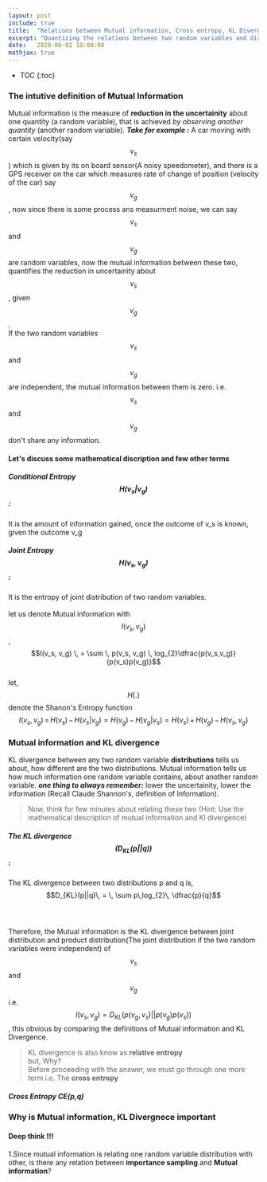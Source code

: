```yaml
---
layout: post
include: true
title:  "Relations between Mutual information, Cross entropy, KL Divergence"
excerpt: "Quantizing the relations between two random variables and distributions"
date:   2020-06-02 10:00:00
mathjax: true
---
```


* TOC
{:toc}

### The intutive definition of Mutual Information

Mutual information is the measure of **reduction in the uncertainity** about one quantity (a random variable), that is achieved *by observing another quantity* (another random variable).
**_Take for example :_** A car moving with certain velocity(say $$v_s$$) which is given by its on board sensor(A noisy speedometer), and there is a GPS receiver on the car which measures 
rate of change of position (velocity of the car) say $$v_g$$, now since there is some process ans measurment noise, we can say $$v_s$$ and $$v_g$$ are random variables, now the 
mutual information between these two, quantifies the reduction in uncertainity about $$v_s$$, given $$v_g$$.<br/>
If the two random variables $$v_s$$ and $$v_g$$ are independent, the mutual information between them is zero. i.e. $$v_s$$ and $$v_g$$ don't share any information.
#### Let's discuss some mathematical discription and few other terms
##### Conditional Entropy $$H(v_s|v_g)$$ : 
It is the amount of information gained, once the outcome of v_s is known, given the outcome v_g <br/>
##### Joint Entropy $$H(v_s,v_g)$$ :
It is the entropy of joint distribution of two random variables.<br/>
<br/>
let us denote Mutual information with $$I(v_s, v_g)$$ ,<br/>
$$I(v_s, v_g) \, = \sum \, p(v_s, v_g) \, log_{2}\dfrac{p(v_s,v_g)}{p(v_s)p(v_g)}$$<br/>
let, $$H(.)$$ denote the Shanon's Entropy function<br/>
$$I(v_s, v_g) \, = \, H(v_s)\, - \, H(v_s|v_g) = H(v_g)\, - \, H(v_g|v_s) = H(v_s)\, + \,H(v_g) \, - \, H(v_s,v_g)$$ 
### Mutual information and KL divergence
KL divergence between any two random variable **distributions** tells us about, how different are the two distributions.
Mutual information tells us how much information one random variable contains, about another random variable.
**_one thing to always remember:_** lower the uncertainity, lower the information (Recall Claude Shannon's, definition of Information).<br/>
> Now, think for few minutes about relating these two (Hint: Use the mathematical description of mutual information and Kl divergence)<br/>
##### The KL divergence $$(D_{KL}(p||q))$$:
The KL divergence between two distributions p and q is,<br/>
$$D_{KL}(p||q)\, = \, \sum p\,log_{2}\, \dfrac{p}{q}$$ <br/>
<br/>

Therefore, the Mutual information is the KL divergence between joint distribution and product distribution(The joint distribution if the two random variables were independent) of $$v_s$$  and $$v_g$$
i.e. $$ I(v_s, v_g) = D_{KL}(p(v_g,v_s)||p(v_g)p(v_s)) $$, this obvious by comparing the definitions of  Mutual information and KL Divergence.<br/>

>KL divergence is also know as **relative entropy**<br/>
>but, Why?<br/>
Before proceeding with the answer, we must go through one more term i.e. The **cross entropy**<br>
##### Cross Entropy CE(p,q)


### Why is Mutual information, KL Divergnece important


#### Deep think !!!
1.Since mutual information is relating one random variable distribution with other, is there any relation between **importance sampling** and **Mutual information**?
